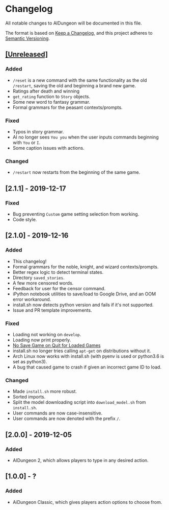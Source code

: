 # Changelog
All notable changes to AIDungeon will be documented in this file.

The format is based on [Keep a Changelog](https://keepachangelog.com/en/1.0.0/),
and this project adheres to [Semantic Versioning](https://semver.org/spec/v2.0.0.html).

## [[Unreleased]](https://github.com/AIDungeon/AIDungeon/compare/master...develop)

### Added

- `/reset` is a new command with the same functionality as the
old `/restart`, saving the old and beginning a brand new game.
- Ratings after death and winning
- `get_rating` function to `Story` objects.
- Some new word to fantasy grammar.
- Formal grammars for the peasant contexts/prompts.

### Fixed

- Typos in story grammar.
- AI no longer sees `You you` when the user inputs commands beginning with `You` or `I`.
- Some caption issues with actions.

### Changed

- `/restart` now restarts from the beginning of the same game.

## [2.1.1] - 2019-12-17

### Fixed

- Bug preventing `Custom` game setting selection from working.
- Code style.

## [2.1.0] - 2019-12-16

### Added
- This changelog!
- Formal grammars for the noble, knight, and wizard contexts/prompts.
- Better regex logic to detect terminal states.
- Directory `saved_stories`.
- A few more censored words.
- Feedback for user for the censor command.
- iPython notebook utilities to save/load to Google Drive, and an OOM error workaround.
- install.sh now detects python version and fails if it's not supported.
- Issue and PR template improvements.

### Fixed
- Loading not working on `develop`.
- Loading now print properly.
- [No Save Game on Quit for Loaded Games](https://github.com/AIDungeon/AIDungeon/issues/97)
- install.sh no longer tries calling `apt-get` on distributions without it.
- Arch Linux now works with install.sh (with pyenv is used or python3.6 is set as python3).
- A bug that caused game to crash if given an incorrect game ID to load.

### Changed
- Made `install.sh` more robust.
- Sorted imports.
- Split the model downloading script into `download_model.sh` from `install.sh`.
- User commands are now case-insensitive.
- User commands are now denoted with the prefix `/`.

## [2.0.0] - 2019-12-05

### Added
- AIDungeon 2, which allows players to type in any desired action.

## [1.0.0] - ?

### Added
- AiDungeon Classic, which gives players action options to choose from.
